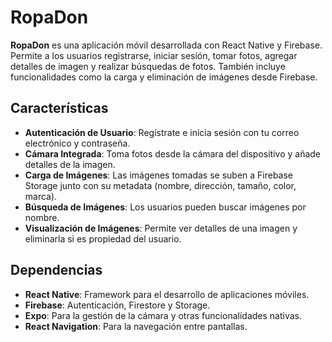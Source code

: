 # RopaDon

**RopaDon** es una aplicación móvil desarrollada con React Native y Firebase. Permite a los usuarios registrarse, iniciar sesión, tomar fotos, agregar detalles de imagen y realizar búsquedas de fotos. También incluye funcionalidades como la carga y eliminación de imágenes desde Firebase.

## Características

- **Autenticación de Usuario**: Regístrate e inicia sesión con tu correo electrónico y contraseña.
- **Cámara Integrada**: Toma fotos desde la cámara del dispositivo y añade detalles de la imagen.
- **Carga de Imágenes**: Las imágenes tomadas se suben a Firebase Storage junto con su metadata (nombre, dirección, tamaño, color, marca).
- **Búsqueda de Imágenes**: Los usuarios pueden buscar imágenes por nombre.
- **Visualización de Imágenes**: Permite ver detalles de una imagen y eliminarla si es propiedad del usuario.

## Dependencias

- **React Native**: Framework para el desarrollo de aplicaciones móviles.
- **Firebase**: Autenticación, Firestore y Storage.
- **Expo**: Para la gestión de la cámara y otras funcionalidades nativas.
- **React Navigation**: Para la navegación entre pantallas.


